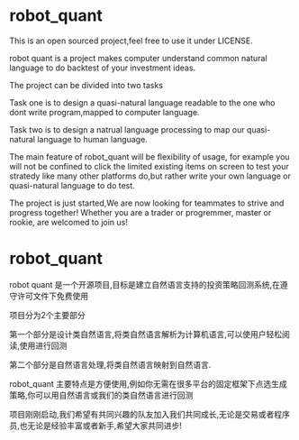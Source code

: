 # robot_quant
This is an open sourced project,feel free to use it under LICENSE.

robot quant is a project makes computer understand common natural language to do backtest of your investment ideas.

The project can be divided into two tasks

Task one is to design a quasi-natural language readable to the one who dont write program,mapped to computer language.

Task two is to design a natrual language processing to map our quasi-natural language to human language.

The main feature of robot_quant will be flexibility of usage, for example you will not be confined to click the limited existing items on screen to test your stratedy like many other platforms do,but rather write your own language or quasi-natural language to do test.

The project is just started,We are now looking for teammates to strive and progress together! Whether you are a trader or progremmer, master or rookie, are welcomed to join us!




# robot_quant

robot quant 是一个开源项目,目标是建立自然语言支持的投资策略回测系统,在遵守许可文件下免费使用

项目分为2个主要部分

第一个部分是设计类自然语言,将类自然语言解析为计算机语言,可以使用户轻松阅读,使用进行回测

第二个部分是自然语言处理,将类自然语言映射到自然语言.

robot_quant 主要特点是方便使用,例如你无需在很多平台的固定框架下点选生成策略,你可以用自然语言或我们的类自然语言进行回测

项目刚刚启动,我们希望有共同兴趣的队友加入我们共同成长,无论是交易或者程序员,也无论是经验丰富或者新手,希望大家共同进步!
